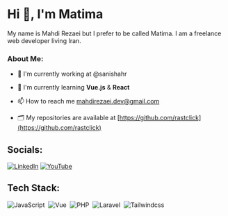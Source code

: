 <h1>Hi 👋, I'm Matima</h1>
My name is Mahdi Rezaei but I prefer to be called Matima. I am a freelance web developer living Iran. 


<h3>About Me:</h3>

- 🔭 I'm currently working at @sanishahr

- 🌱 I'm currently learning **Vue.js** & **React**

- 📫 How to reach me [mahdirezaei.dev@gmail.com](mailto:mahdirezaei.dev@gmail.com)

- 🗂 My repositories are available at [https://github.com/rastclick](https://github.com/rastclick)

## Socials:
[![LinkedIn](https://img.shields.io/badge/LinkedIn-%230077B5.svg?logo=linkedin&logoColor=white)](https://linkedin.com/in/mahdirezaei_dev) [![YouTube](https://img.shields.io/badge/YouTube-%23FF0000.svg?logo=YouTube&logoColor=white)](https://youtube.com/@mahdirezaei_dev) 

## Tech Stack:
![JavaScript](https://img.shields.io/badge/-JavaScript-05122A?style=flat&logo=javascript)&nbsp;
![Vue](https://img.shields.io/badge/-Vue-05122A?style=flat&logo=vue.js)&nbsp;
![PHP](https://img.shields.io/badge/-PHP-05122A?style=flat&logo=php)&nbsp;
![Laravel](https://img.shields.io/badge/-Laravel-05122A?style=flat&logo=laravel)&nbsp;
![Tailwindcss](https://img.shields.io/badge/-Tailwind_CSS-05122A?style=flat&logo=tailwindcss)&nbsp;

